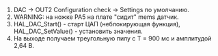 1. DAC -> OUT2 Configuration check -> Settings по умолчанию.
2. WARNING: на ножке PA5 на плате "сидит" mems датчик.
3. HAL_DAC_Start() - старт ЦАП (неблокирующая функция), HAL_DAC_SetValue() - установить значения. 
4. На выходе получаем треугольную пилу с Т = 900 мс и амплитудой 2,64 В.
